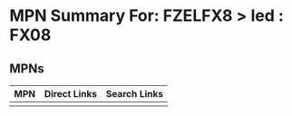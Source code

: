 



# MPN Summary For: FZELFX8 > led : FX08

## MPNs
  

|MPN|Direct Links|Search Links|
| :--- | :--- | :--- |
||||
